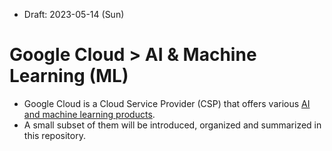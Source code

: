 * Draft: 2023-05-14 (Sun)
# Google Cloud > AI & Machine Learning (ML)
* Google Cloud is a Cloud Service Provider (CSP) that offers various [AI and machine learning products](https://cloud.google.com/products/ai).
* A small subset of them will be introduced, organized and summarized in this repository.
